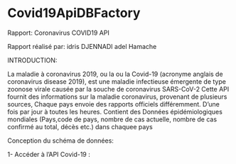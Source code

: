 # Covid19ApiDBFactory

Rapport: Coronavirus COVID19 API

Rapport réalisé par:
idris DJENNADI
adel Hamache

INTRODUCTION:

La maladie à coronavirus 2019, ou la ou la Covid-19 (acronyme anglais de coronavirus disease 2019), est une maladie infectieuse émergente de type zoonose virale causée par la souche de coronavirus SARS-CoV-2
Cette API fournit des informations sur la maladie coronavirus, provenant de plusieurs sources, Chaque pays envoie des rapports officiels différemment. D’une fois par jour à toutes les heures. 
Contient des Données épidémiologiques mondiales (Pays,code de pays, nombre de cas actuelle, nombre de cas confirmé au total, décès etc.) dans chaquee pays 

Conception du schéma de données:

1- Accéder à l’API Covid-19 :
